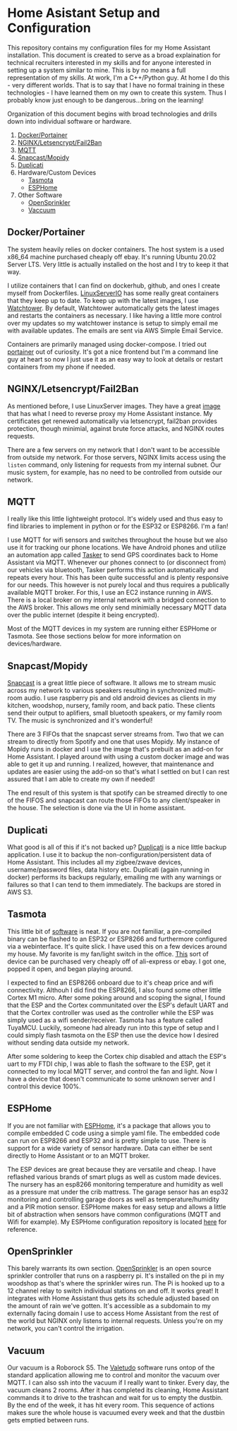 # Home Asistant Setup and Configuration

This repository contains my configuration files for my Home Assistant installation. This document is created to serve as a broad explaination for technical recruiters interested in my skills and for anyone interested in setting up a system similar to mine. This is by no means a full representation of my skills. At work, I'm a C++/Python guy. At home I do this - very different worlds. That is to say that I have no formal training in these technologies - I have learned them on my own to create this system. Thus I probably know just enough to be dangerous...bring on the learning!

Organization of this document begins with broad technologies and drills down into individual software or hardware.

1. [Docker/Portainer](#docker)
2. [NGINX/Letsencrypt/Fail2Ban](#nginx)
3. [MQTT](#mqtt)
4. [Snapcast/Mopidy](#snapcast)
5. [Duplicati](#duplicati)
6. Hardware/Custom Devices
    * [Tasmota](#tasmota)
    * [ESPHome](#esphome)
7. Other Software
    * [OpenSprinkler](#opensprinkler)
    * [Vaccuum](#vacuum)

## <a name="docker">Docker/Portainer</a>
The system heavily relies on docker containers. The host system is a used x86_64 machine purchased cheaply off ebay. It's running Ubuntu 20.02 Server LTS. Very little is actually installed on the host and I try to keep it that way.

I utilize containers that I can find on dockerhub, github, and ones I create myself from Dockerfiles. [LinuxServerIO](https://www.linuxserver.io/) has some really great containers that they keep up to date. To keep up with the latest images, I use [Watchtower](https://github.com/containrrr/watchtower). By default, Watchtower automatically gets the latest images and restarts the containers as necessary. I like having a little more control over my updates so my watchtower instance is setup to simply email me with available updates. The emails are sent via AWS Simple Email Service. 

Containers are primarily managed using docker-compose. I tried out [portainer](https://www.portainer.io/) out of curiosity. It's got a nice frontend but I'm a command line guy at heart so now I just use it as an easy way to look at details or restart containers from my phone if needed.

## <a name="nginx">NGINX/Letsencrypt/Fail2Ban</a>
As mentioned before, I use LinuxServer images. They have a great [image](https://docs.linuxserver.io/images/docker-letsencrypt) that has what I need to reverse proxy my Home Assistant instance. My certificates get renewed automatically via letsencrypt, fail2ban provides protection, though minimial, against brute force attacks, and NGINX routes requests. 

There are a few servers on my network that I don't want to be accessible from outside my network. For those servers, NGINX limits access using the `listen` command, only listening for requests from my internal subnet. Our music system, for example, has no need to be controlled from outside our network.

## <a name="mqtt">MQTT</a>
I really like this little lightweight protocol. It's widely used and thus easy to find libraries to implement in python or for the ESP32 or ESP8266. I'm a fan! 

I use MQTT for wifi sensors and switches throughout the house but we also use it for tracking our phone locations. We have Android phones and utilize an automation app called [Tasker](https://play.google.com/store/apps/details?id=net.dinglisch.android.taskerm&hl=en_US) to send GPS coordinates back to Home Assistant via MQTT. Whenever our phones connect to (or disconnect from) our vehicles via bluetooth, Tasker performs this action automatically and repeats every hour. This has been quite successful and is plenty responsive for our needs. This however is not purely local and thus requires a publically available MQTT broker. For this, I use an EC2 instance running in AWS. There is a local broker on my internal network with a bridged connection to the AWS broker. This allows me only send minimially necessary MQTT data over the public internet (despite it being encrypted). 

Most of the MQTT devices in my system are running either ESPHome or Tasmota. See those sections below for more information on devices/hardware.

## <a name="snapcast">Snapcast/Mopidy</a>
[Snapcast](https://github.com/badaix/snapcast) is a great little piece of software. It allows me to stream music across my network to various speakers resulting in synchronized multi-room audio. I use raspberry pis and old android devices as clients in my kitchen, woodshop, nursery, family room, and back patio. These clients send their output to aplifiers, small bluetooth speakers, or my family room TV. The music is synchronized and it's wonderful!

There are 3 FIFOs that the snapcast server streams from. Two that we can stream to directly from Spotify and one that uses Mopidy. My instance of Mopidy runs in docker and I use the image that's prebuilt as an add-on for Home Assistant. I played around with using a custom docker image and was able to get it up and running. I realized, however, that maintenance and updates are easier using the add-on so that's what I settled on but I can rest assured that I am able to create my own if needed!

The end result of this system is that spotify can be streamed directly to one of the FIFOS and snapcast can route those FIFOs to any client/speaker in the house. The selection is done via the UI in home assistant.

## <a name="duplicati">Duplicati</a>
What good is all of this if it's not backed up? [Duplicati](https://www.duplicati.com/) is a nice little backup application. I use it to backup the non-configuration/persistent data of Home Assistant. This includes all my zigbee/zwave devices, username/password files, data history etc. Duplicati (again running in docker) performs its backups regularly, emailing me with any warnings or failures so that I can tend to them immediately. The backups are stored in AWS S3.

## <a name="tasmota">Tasmota</a>
This little bit of [software](https://tasmota.github.io/docs/) is neat. If you are not familiar, a pre-compiled binary can be flashed to an ESP32 or ESP8266 and furthermore configured via a webinterface. It's quite slick. I have used this on a few devices around my house. My favorite is my fan/light switch in the office. [This](https://www.amazon.com/Upgraded-Controller-Function-Compatible-Installation/dp/B07VMS8TRB/ref=pd_lpo_79_t_0/143-5452567-4498663?_encoding=UTF8&pd_rd_i=B07VMS8TRB&pd_rd_r=55e5b628-3c25-41d6-8dbb-0eb768a69b4b&pd_rd_w=Mxlsd&pd_rd_wg=LRW1h&pf_rd_p=7b36d496-f366-4631-94d3-61b87b52511b&pf_rd_r=VFM47Y742Y0HKZ4MYCFJ&psc=1&refRID=VFM47Y742Y0HKZ4MYCFJ) sort of device can be purchased very cheaply off of ali-express or ebay. I got one, popped it open, and began playing around. 

I expected to find an ESP8266 onboard due to it's cheap price and wifi connectivity. Althouh I did find the ESP8266, I also found some other little Cortex M1 micro. After some poking around and scoping the signal, I found that the ESP and the Cortex communitated over the ESP's default UART and that the Cortex controller was used as the controller while the ESP was simply used as a wifi sender/receiver. Tasmota has a feature called TuyaMCU. Luckily, someone had already run into this type of setup and I could simply flash tasmota on the ESP then use the device how I desired without sending data outside my network. 

After some soldering to keep the Cortex chip disabled and attach the ESP's uart to my FTDI chip, I was able to flash the software to the ESP, get it connected to my local MQTT server, and control the fan and light. Now I have a device that doesn't communicate to some unknown server and I control this device 100%. 

## <a name="esphome">ESPHome</a>
If you are not familiar with [ESPHome](https://esphome.io/), it's a package that allows you to compile embedded C code using a simple yaml file. The embedded code can run on ESP8266 and ESP32 and is pretty simple to use. There is support for a wide variety of sensor hardware. Data can either be sent directly to Home Assistant or to an MQTT broker. 

The ESP devices are great because they are versatile and cheap. I have reflashed various brands of smart plugs as well as custom made devices. The nursery has an esp8266 monitoring temperature and humidity as well as a pressure mat under the crib mattress. The garage sensor has an esp32 monitoring and controlling garage doors as well as temperature/humidity and a PIR motion sensor. ESPHome makes for easy setup and allows a little bit of abstraction when sensors have common configurations (MQTT and Wifi for example). My ESPHome configuration repository is located [here](https://github.com/BarrettLowe/esphome-config) for reference.

## <a name="opensprinkler">OpenSprinkler</a>
This barely warrants its own section. [OpenSprinkler](https://opensprinkler.com/) is an open source sprinkler controller that runs on a raspberry pi. It's installed on the pi in my woodshop as that's where the sprinkler wires run. The Pi is hooked up to a 12 channel relay to switch individual stations on and off. It works great! It integrates with Home Assistant thus gets its schedule adjusted based on the amount of rain we've gotten. It's accessible as a subdomain to my externally facing domain I use to access Home Assistant from the rest of the world but NGINX only listens to internal requests. Unless you're on my network, you can't control the irrigation.

## <a name="vacuum">Vacuum</a>
Our vacuum is a Roborock S5. The [Valetudo](https://github.com/Hypfer/Valetudo) software runs ontop of the standard application allowing me to control and monitor the vacuum over MQTT. I can also ssh into the vacuum if I really want to tinker. Every day, the vacuum cleans 2 rooms. After it has completed its cleaning, Home Assistant commands it to drive to the trashcan and wait for us to empty the dustbin. By the end of the week, it has hit every room. This sequence of actions makes sure the whole house is vacuumed every week and that the dustbin gets emptied between runs.
